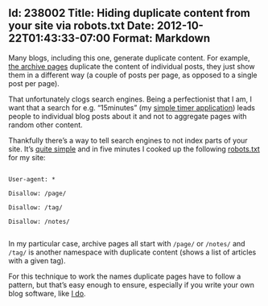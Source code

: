 Id: 238002
Title: Hiding duplicate content from your site via robots.txt
Date: 2012-10-22T01:43:33-07:00
Format: Markdown
--------------
Many blogs, including this one, generate duplicate content. For example,
[the archive pages](http://blog.kowalczyk.info/blog) duplicate the
content of individual posts, they just show them in a different way (a
couple of posts per page, as opposed to a single post per page).

That unfortunately clogs search engines. Being a perfectionist that I
am, I want that a search for e.g. “15minutes” (my [simple timer
application](/software/15minutes/)) leads people to individual blog
posts about it and not to aggregate pages with random other content.

Thankfully there’s a way to tell search engines to not index parts of
your site. It’s [quite
simple](http://www.javascriptkit.com/howto/robots.shtml) and in five
minutes I cooked up the following [robots.txt](/robots.txt) for my
site:\
<code>\
User-agent: \*\
Disallow: /page/\
Disallow: /tag/\
Disallow: /notes/\
</code>

In my particular case, archive pages all start with `/page/` or
`/notes/` and `/tag/` is another namespace with duplicate content (shows
a list of articles with a given tag).

For this technique to work the names duplicate pages have to follow a
pattern, but that’s easy enough to ensure, especially if you write your
own blog software, like [I do](http://github.com/kjk/web-blog).

